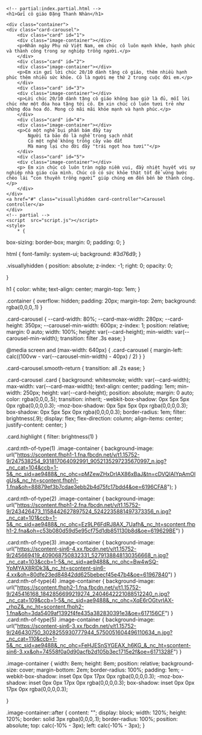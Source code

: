 <!DOCTYPE html>
<html lang="en" >
<head>
  <meta charset="UTF-8">
  <title>CodePen - Carousel</title>
  <link rel="stylesheet" href="style.css">

</head>
<body>

    <!-- partial:index.partial.html -->
    <h1>Gửi cô giáo Đặng Thanh Nhàn</h1>

    <div class="container">
    <div class="card-carousel">
        <div class="card" id="1">
        <div class="image-container"></div>
        <p>Nhân ngày Phụ nữ Việt Nam, em chúc cô luôn mạnh khỏe, hạnh phúc và thành công trong sự nghiệp trồng người.</p>
        </div>
        <div class="card" id="2">
        <div class="image-container"></div>
        <p>Em xin gửi lời chúc 20/10 dành tặng cô giáo, thêm nhiều hạnh phúc thêm nhiều sức khỏe. Cô là người mẹ thứ 2 trong cuộc đời em.</p>
        </div>
        <div class="card" id="3">
        <div class="image-container"></div>
        <p>Lời chúc 20/10 dành tặng cô giáo không bao giờ là đủ, mỗi lời chúc như một đóa hoa tặng tới cô. Em xin chúc cô luôn tươi trẻ như những đóa hoa đó. Mong cô mãi mãi khỏe mạnh và hạnh phúc.</p>
        </div>  
        <div class="card" id="4">
        <div class="image-container"></div>
        <p>Có một nghề bụi phấn bám đầy tay
            Người ta bảo đó là nghề trong sạch nhất
            Có một nghề không trồng cây vào đất
            Mà mang lại cho đời đầy "trái ngọt hoa tươi""</p>
        </div>
        <div class="card" id="5">
        <div class="image-container"></div>
        <p> Em xin chúc cô luôn tràn ngập niềm vui, đầy nhiệt huyết với sự nghiệp nhà giáo của mình. Chúc cô có sức khỏe thật tốt để vững bước chèo lái “con thuyền trồng người” giúp chúng em đến bến bờ thành công.</p>
        </div>
    </div>
    <a href="#" class="visuallyhidden card-controller">Carousel controller</a>
    </div>
    <!-- partial -->
    <script  src="script.js"></script>
    <style>
        * {
  box-sizing: border-box;
  margin: 0;
  padding: 0;
}

html {
  font-family: system-ui;
  background: #3d76d9;
}

.visuallyhidden {
  position: absolute;
  z-index: -1;
  right: 0;
  opacity: 0;
  
}

h1 {
  color: white;
  text-align: center;
  margin-top: 1em;
}

.container {
  overflow: hidden;
  padding: 20px;
  margin-top: 2em;
  background: rgba(0,0,0,.1)
}

.card-carousel {
  --card-width: 80%;
  --card-max-width: 280px;
  --card-height: 350px;
  --carousel-min-width: 600px;
  z-index: 1;
  position: relative;
  margin: 0 auto;
  width: 100%;
  height: var(--card-height);
  min-width: var(--carousel-min-width);
  transition: filter .3s ease;
}

@media screen and (max-width: 640px) {
  .card-carousel {
    margin-left: calc((100vw - var(--carousel-min-width) - 40px) / 2)
  }
}

.card-carousel.smooth-return {
  transition: all .2s ease;
}

.card-carousel .card {
  background: whitesmoke;
  width: var(--card-width);
  max-width: var(--card-max-width);
  text-align: center;
  padding: 1em;
  min-width: 250px;
  height: var(--card-height);
  position: absolute;
  margin: 0 auto;
  color: rgba(0,0,0,.5);
  transition: inherit;
  -webkit-box-shadow: 0px 5px 5px 0px rgba(0,0,0,0.3);
  -moz-box-shadow: 0px 5px 5px 0px rgba(0,0,0,0.3);
  box-shadow: 0px 5px 5px 0px rgba(0,0,0,0.3);
  border-radius: 1em;
  filter: brightness(.9);
  display: flex;
  flex-direction: column;
  align-items: center;
  justify-content: center;
}

.card.highlight {
  filter: brightness(1)
}


.card:nth-of-type(1) .image-container {
    background-image: url("https://scontent.fhph1-1.fna.fbcdn.net/v/t1.15752-9/247538254_931817064092991_9052135297235670997_n.jpg?_nc_cat=104&ccb=1-5&_nc_sid=ae9488&_nc_ohc=pMZewZHxDrIAX86xBaJ&tn=cDVQIAIYpAmOlgUs&_nc_ht=scontent.fhph1-1.fna&oh=88879ef3b7cdae3ebb2b4d75fc17bdd4&oe=6196CFA8");
}
 
.card:nth-of-type(2) .image-container {
  background-image: url("https://scontent.fhph1-2.fna.fbcdn.net/v/t1.15752-9/243426473_1158442627897524_5242235881497373356_n.jpg?_nc_cat=101&ccb=1-5&_nc_sid=ae9488&_nc_ohc=Ez9LP6FdRJ8AX_7Uafh&_nc_ht=scontent.fhph1-2.fna&oh=c53b080d59d5e95cf75d1db851130b8d&oe=619629BE")
}

.card:nth-of-type(3) .image-container {
  background-image: url("https://scontent-sin6-4.xx.fbcdn.net/v/t1.15752-9/245669419_409068750832331_5279138848130356668_n.jpg?_nc_cat=103&ccb=1-5&_nc_sid=ae9488&_nc_ohc=Bw4wSQ-YpMYAX8RlDk3&_nc_ht=scontent-sin6-4.xx&oh=80dfe23ed84842dd625bebecf45e47b4&oe=61967840")
}
.card:nth-of-type(4) .image-container {
  background-image: url("https://scontent.fhph2-1.fna.fbcdn.net/v/t1.15752-9/245416168_1842856699219274_2404642221088512240_n.jpg?_nc_cat=109&ccb=1-5&_nc_sid=ae9488&_nc_ohc=XqE6rOGtvrIAX-_rhpZ&_nc_ht=scontent.fhph2-1.fna&oh=3da5409af1392f4fe435a382830391e3&oe=617156CF")
}
.card:nth-of-type(5) .image-container {
  background-image: url("https://scontent-sin6-3.xx.fbcdn.net/v/t1.15752-9/246430750_3028255930777944_5750051604496110634_n.jpg?_nc_cat=110&ccb=1-5&_nc_sid=ae9488&_nc_ohc=FeHJESnSYGEAX_h6KG_&_nc_ht=scontent-sin6-3.xx&oh=74558f0a0d90acfb2d105b3ec1715e2f&oe=6171328F")
}



.image-container {
  width: 8em;
  height: 8em;
  position: relative;
  background-size: cover;
  margin-bottom: 2em;
  border-radius: 100%;
  padding: 1em;
  -webkit-box-shadow: inset 0px 0px 17px 0px rgba(0,0,0,0.3);
-moz-box-shadow: inset 0px 0px 17px 0px rgba(0,0,0,0.3);
box-shadow: inset 0px 0px 17px 0px rgba(0,0,0,0.3);
  
}

.image-container::after {
  content: "";
  display: block;
  width: 120%;
  height: 120%;
  border: solid 3px rgba(0,0,0,.1);
  border-radius: 100%;
  position: absolute;
  top: calc(-10% - 3px);
  left: calc(-10% - 3px);
}
    </style>
    <script language="javascript">
        const cardsContainer = document.querySelector(".card-carousel");
const cardsController = document.querySelector(".card-carousel + .card-controller")

class DraggingEvent {
  constructor(target = undefined) {
    this.target = target;
  }
  
  event(callback) {
    let handler;
    
    this.target.addEventListener("mousedown", e => {
      e.preventDefault()
      
      handler = callback(e)
      
      window.addEventListener("mousemove", handler)
      
      document.addEventListener("mouseleave", clearDraggingEvent)
      
      window.addEventListener("mouseup", clearDraggingEvent)
      
      function clearDraggingEvent() {
        window.removeEventListener("mousemove", handler)
        window.removeEventListener("mouseup", clearDraggingEvent)
      
        document.removeEventListener("mouseleave", clearDraggingEvent)
        
        handler(null)
      }
    })
    
    this.target.addEventListener("touchstart", e => {
      handler = callback(e)
      
      window.addEventListener("touchmove", handler)
      
      window.addEventListener("touchend", clearDraggingEvent)
      
      document.body.addEventListener("mouseleave", clearDraggingEvent)
      
      function clearDraggingEvent() {
        window.removeEventListener("touchmove", handler)
        window.removeEventListener("touchend", clearDraggingEvent)
        
        handler(null)
      }
    })
  }
  
  // Get the distance that the user has dragged
  getDistance(callback) {
    function distanceInit(e1) {
      let startingX, startingY;
      
      if ("touches" in e1) {
        startingX = e1.touches[0].clientX
        startingY = e1.touches[0].clientY
      } else {
        startingX = e1.clientX
        startingY = e1.clientY
      }
      

      return function(e2) {
        if (e2 === null) {
          return callback(null)
        } else {
          
          if ("touches" in e2) {
            return callback({
              x: e2.touches[0].clientX - startingX,
              y: e2.touches[0].clientY - startingY
            })
          } else {
            return callback({
              x: e2.clientX - startingX,
              y: e2.clientY - startingY
            })
          }
        }
      }
    }
    
    this.event(distanceInit)
  }
}


class CardCarousel extends DraggingEvent {
  constructor(container, controller = undefined) {
    super(container)
    
    // DOM elements
    this.container = container
    this.controllerElement = controller
    this.cards = container.querySelectorAll(".card")
    
    // Carousel data
    this.centerIndex = (this.cards.length - 1) / 2;
    this.cardWidth = this.cards[0].offsetWidth / this.container.offsetWidth * 100
    this.xScale = {};
    
    // Resizing
    window.addEventListener("resize", this.updateCardWidth.bind(this))
    
    if (this.controllerElement) {
      this.controllerElement.addEventListener("keydown", this.controller.bind(this))      
    }

    
    // Initializers
    this.build()
    
    // Bind dragging event
    super.getDistance(this.moveCards.bind(this))
  }
  
  updateCardWidth() {
    this.cardWidth = this.cards[0].offsetWidth / this.container.offsetWidth * 100
    
    this.build()
  }
  
  build(fix = 0) {
    for (let i = 0; i < this.cards.length; i++) {
      const x = i - this.centerIndex;
      const scale = this.calcScale(x)
      const scale2 = this.calcScale2(x)
      const zIndex = -(Math.abs(i - this.centerIndex))
      
      const leftPos = this.calcPos(x, scale2)
     
      
      this.xScale[x] = this.cards[i]
      
      this.updateCards(this.cards[i], {
        x: x,
        scale: scale,
        leftPos: leftPos,
        zIndex: zIndex
      })
    }
  }
  
  
  controller(e) {
    const temp = {...this.xScale};
      
      if (e.keyCode === 39) {
        // Left arrow
        for (let x in this.xScale) {
          const newX = (parseInt(x) - 1 < -this.centerIndex) ? this.centerIndex : parseInt(x) - 1;

          temp[newX] = this.xScale[x]
        }
      }
      
      if (e.keyCode == 37) {
        // Right arrow
        for (let x in this.xScale) {
          const newX = (parseInt(x) + 1 > this.centerIndex) ? -this.centerIndex : parseInt(x) + 1;

          temp[newX] = this.xScale[x]
        }
      }
      
      this.xScale = temp;
      
      for (let x in temp) {
        const scale = this.calcScale(x),
              scale2 = this.calcScale2(x),
              leftPos = this.calcPos(x, scale2),
              zIndex = -Math.abs(x)

        this.updateCards(this.xScale[x], {
          x: x,
          scale: scale,
          leftPos: leftPos,
          zIndex: zIndex
        })
      }
  }
  
  calcPos(x, scale) {
    let formula;
    
    if (x < 0) {
      formula = (scale * 100 - this.cardWidth) / 2
      
      return formula

    } else if (x > 0) {
      formula = 100 - (scale * 100 + this.cardWidth) / 2
      
      return formula
    } else {
      formula = 100 - (scale * 100 + this.cardWidth) / 2
      
      return formula
    }
  }
  
  updateCards(card, data) {
    if (data.x || data.x == 0) {
      card.setAttribute("data-x", data.x)
    }
    
    if (data.scale || data.scale == 0) {
      card.style.transform = `scale(${data.scale})`

      if (data.scale == 0) {
        card.style.opacity = data.scale
      } else {
        card.style.opacity = 1;
      }
    }
   
    if (data.leftPos) {
      card.style.left = `${data.leftPos}%`        
    }
    
    if (data.zIndex || data.zIndex == 0) {
      if (data.zIndex == 0) {
        card.classList.add("highlight")
      } else {
        card.classList.remove("highlight")
      }
      
      card.style.zIndex = data.zIndex  
    }
  }
  
  calcScale2(x) {
    let formula;
   
    if (x <= 0) {
      formula = 1 - -1 / 5 * x
      
      return formula
    } else if (x > 0) {
      formula = 1 - 1 / 5 * x
      
      return formula
    }
  }
  
  calcScale(x) {
    const formula = 1 - 1 / 5 * Math.pow(x, 2)
    
    if (formula <= 0) {
      return 0 
    } else {
      return formula      
    }
  }
  
  checkOrdering(card, x, xDist) {    
    const original = parseInt(card.dataset.x)
    const rounded = Math.round(xDist)
    let newX = x
    
    if (x !== x + rounded) {
      if (x + rounded > original) {
        if (x + rounded > this.centerIndex) {
          
          newX = ((x + rounded - 1) - this.centerIndex) - rounded + -this.centerIndex
        }
      } else if (x + rounded < original) {
        if (x + rounded < -this.centerIndex) {
          
          newX = ((x + rounded + 1) + this.centerIndex) - rounded + this.centerIndex
        }
      }
      
      this.xScale[newX + rounded] = card;
    }
    
    const temp = -Math.abs(newX + rounded)
    
    this.updateCards(card, {zIndex: temp})

    return newX;
  }
  
  moveCards(data) {
    let xDist;
    
    if (data != null) {
      this.container.classList.remove("smooth-return")
      xDist = data.x / 250;
    } else {

      
      this.container.classList.add("smooth-return")
      xDist = 0;

      for (let x in this.xScale) {
        this.updateCards(this.xScale[x], {
          x: x,
          zIndex: Math.abs(Math.abs(x) - this.centerIndex)
        })
      }
    }

    for (let i = 0; i < this.cards.length; i++) {
      const x = this.checkOrdering(this.cards[i], parseInt(this.cards[i].dataset.x), xDist),
            scale = this.calcScale(x + xDist),
            scale2 = this.calcScale2(x + xDist),
            leftPos = this.calcPos(x + xDist, scale2)
      
      
      this.updateCards(this.cards[i], {
        scale: scale,
        leftPos: leftPos
      })
    }
  }
}

const carousel = new CardCarousel(cardsContainer)
    </script>
</body>
</html>
